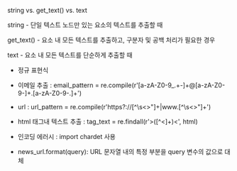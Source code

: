 string vs. get_text() vs. text

string - 단일 텍스트 노드만 있는 요소의 텍스트를 추출할 때

get_text() - 요소 내 모든 텍스트를 추출하고, 구분자 및 공백 처리가 필요한 경우

text - 요소 내 모든 텍스트를 단순하게 추출할 때

- 정규 표현식
- 이메일 추출 : email_pattern = re.compile(r'[a-zA-Z0-9_.+-]+@[a-zA-Z0-9-]+\.[a-zA-Z0-9-.]+')
- url : url_pattern = re.compile(r'https?://[^\s<>"]+|www\.[^\s<>"]+')
- html 태그내 텍스트 추출 : tag_text = re.findall(r'>([^<]+)<', html)

- 인코딩 에러시 : import chardet 사용

- news_url.format(query): URL 문자열 내의 특정 부분을 query 변수의 값으로 대체
